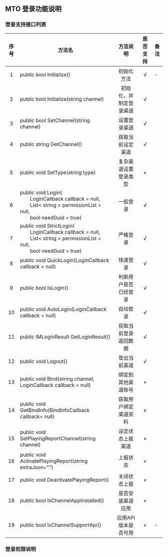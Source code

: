 ## MTO 登录功能说明

### 登录支持接口列表


| 序号 | 方法名 | 方法说明 | 是否支持 | 备注 |   
| :--: | -- |:-------: | :-----: | -- |   
| 1 | public bool Initialize() | 初始化方法 | √ | - |    
| 2 | public bool Initialize(string channel) | 初始化，并制定登录渠道 |√ |  |   
| 3 | public bool SetChannel(string channel) | 设置登录渠道| √ |  |      
| 4 | public string GetChannel() | 获取当前设定渠道 | √ | |    
| 5 | public void SetType(string type) | 复杂渠道设置登录类型 | × |  |    
| 6 | public void Login( <br>&emsp;&emsp;LoginCallback callback = null,<br> &emsp;&emsp;List< string > permissionList = null,<br>&emsp;&emsp;bool needGuid = true) | 一般登录 | √ |  |     
| 7 | public void StrictLogin( <br>&emsp;&emsp;LoginCallback callback = null,<br> &emsp;&emsp;List< string > permissionList = null,<br>&emsp;&emsp;bool needGuid = true) | 严格登录 | √ |  |     
| 8 | public void QuickLogin(LoginCallback callback = null) | 快速登录 | √ |  |    
| 9 | public bool IsLogin() | 判断用户是否已经登录 | √ |  |     
| 10 | public void AutoLogin(LoginCallback callback = null) | 自动登录 | √ |  |     
| 11 | public IMLoginResult GetLoginResult() | 获取当前登录返回数据 | √ |  |     
| 12 | public void Logout() | 登出当前渠道 | √ |  |     
| 13 | public void Bind(string channel, LoginCallback callback = null) | 绑定到其他渠道账号 | × |  |      
| 14 | public void GetBindInfo(BindInfoCallback callback= null) | 获取用户绑定渠道资料 | x |    |  
| 15 | public void SetPlayingReportChannel(string channel) | 设定状态上报渠道 | × |  |     
| 16 | public void ActivatePlayingReport(string extraJson="") | 上报状态 | × |  |     
| 17 | public void DeactivatePlayingReport() | 关闭状态上报 | × |  |    
| 18 | public bool IsChannelAppInstalled() | 是否安装渠道应用 | × |  |     
| 19 | public bool IsChannelSupportApi() | 应用API版本是否可用 | × | - |    

### 登录权限说明

  